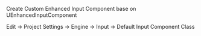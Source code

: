 
Create Custom Enhanced Input Component base on UEnhancedInputComponent

Edit -> Project Settings -> Engine -> Input -> Default Input Component Class


